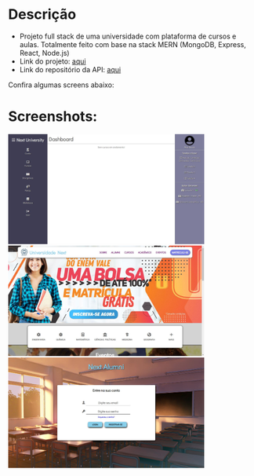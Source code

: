 # Descrição

- Projeto full stack de uma universidade com plataforma de cursos e aulas. Totalmente feito com base na stack MERN (MongoDB, Express, React, Node.js)
- Link do projeto: <a href="https://universidade-next.vercel.app/">aqui</a>
- Link do repositório da API: <a href="https://github.com/armandosouza/universidade-next-api">aqui</a>

Confira algumas screens abaixo:

# Screenshots:
<imgs align="center">
  <img width="400" src="https://github.com/armandosouza/universidade-next/blob/main/1.jpg?raw=true" />
  <img width="400" src="https://github.com/armandosouza/universidade-next/blob/main/2.jpg?raw=true" />
  <img width="400" src="https://github.com/armandosouza/universidade-next/blob/main/3.jpg?raw=true" />
</imgs>
